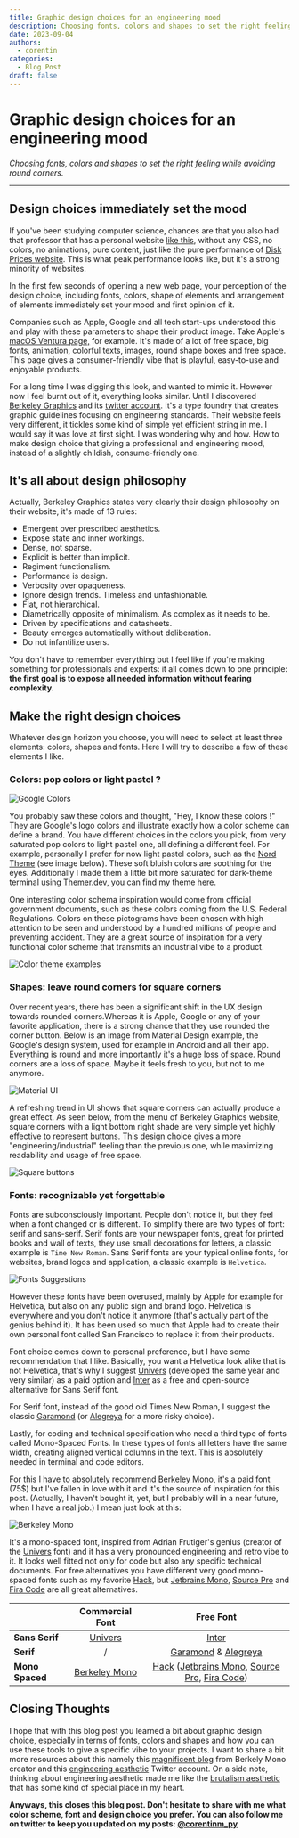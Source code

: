 ```yaml
---
title: Graphic design choices for an engineering mood
description: Choosing fonts, colors and shapes to set the right feeling while avoiding round corners
date: 2023-09-04
authors:
  - corentin
categories:
  - Blog Post
draft: false
---
```


# Graphic design choices for an engineering mood

_Choosing fonts, colors and shapes to set the right feeling while avoiding round corners._

<!-- more -->

---

## Design choices immediately set the mood

If you've been studying computer science, chances are that you also had that professor that has a personal website [like this](https://www.motherfuckingwebsite.com/), without any CSS, no colors, no animations, pure content, just like the pure performance of [Disk Prices website](https://diskprices.com/). This is what peak performance looks like, but it's a strong minority of websites.

In the first few seconds of opening a new web page, your perception of the design choice, including fonts, colors, shape of elements and arrangement of elements immediately set your mood and first opinion of it.

Companies such as Apple, Google and all tech start-ups understood this and play with these parameters to shape their product image. Take Apple's [macOS Ventura page,](https://www.apple.com/fr/macos/ventura/) for example. It's made of a lot of free space, big fonts, animation, colorful texts, images, round shape boxes and free space. This page gives a consumer-friendly vibe that is playful, easy-to-use and enjoyable products.

For a long time I was digging this look, and wanted to mimic it. However now I feel burnt out of it, everything looks similar. Until I discovered [Berkeley Graphics](https://berkeleygraphics.com/) and its [twitter account](https://twitter.com/berkeleygfx). It's a type foundry that creates graphic guidelines focusing on engineering standards. Their website feels very different, it tickles some kind of simple yet efficient string in me. I would say it was love at first sight. I was wondering why and how. How to make design choice that giving a professional and engineering mood, instead of a slightly childish, consume-friendly one.

## It's all about design philosophy

Actually, Berkeley Graphics states very clearly their design philosophy on their website, it's made of 13 rules:

- Emergent over prescribed aesthetics.
- Expose state and inner workings.
- Dense, not sparse.
- Explicit is better than implicit.
- Regiment functionalism.
- Performance is design.
- Verbosity over opaqueness.
- Ignore design trends. Timeless and unfashionable.
- Flat, not hierarchical.
- Diametrically opposite of minimalism. As complex as it needs to be.
- Driven by specifications and datasheets.
- Beauty emerges automatically without deliberation.
- Do not infantilize users.

You don't have to remember everything but I feel like if you're making something for professionals and experts: it all comes down to one principle: **the first goal is to expose all needed information without fearing complexity.**

## Make the right design choices

Whatever design horizon you choose, you will need to select at least three elements: colors, shapes and fonts. Here I will try to describe a few of these elements I like.

### Colors: pop colors or light pastel ?

![Google Colors](assets/google.png)

You probably saw these colors and thought, "Hey, I know these colors !" They are Google's logo colors and illustrate exactly how a color scheme can define a brand. You have different choices in the colors you pick, from very saturated pop colors to light pastel one, all defining a different feel. For example, personally I prefer for now light pastel colors, such as the [Nord Theme](https://www.nordtheme.com/) (see image below). These soft bluish colors are soothing for the eyes. Additionally I made them a little bit more saturated for dark-theme terminal using [Themer.dev](https://themer.dev), you can find my theme [here](<https://themer.dev/?colors.dark.accent0=%23f07178&colors.dark.accent1=%23f78c6c&colors.dark.accent2=%23ffcb6b&colors.dark.accent3=%23c3e88d&colors.dark.accent4=%2389ddff&colors.dark.accent5=%2382aadb&colors.dark.accent6=%23c792ea&colors.dark.accent7=%23da70d6&colors.dark.shade0=%231A1A1A&colors.dark.shade1=%23212121&colors.dark.shade2=%23353535&colors.dark.shade3=%234a4a4a&colors.dark.shade4=%23a29da3&colors.dark.shade5=%23C1BCC2&colors.dark.shade6=%23E0DCE0&colors.dark.shade7=%23FFFCFF&colors.light.accent0=%23F03E4D&colors.light.accent1=%23F37735&colors.light.accent2=%23EEBA21&colors.light.accent3=%2397BD2D&colors.light.accent4=%231FC598&colors.light.accent5=%2353A6E1&colors.light.accent6=%23BF65F0&colors.light.accent7=%23EE4EB8&colors.light.shade0=%23eceff4&colors.light.shade1=%23d7dde8&colors.light.shade2=%23b3bed5&colors.light.shade3=%23707a8c&colors.light.shade4=%234c566a&colors.light.shade5=%23434c5e&colors.light.shade6=%233b4252&colors.light.shade7=%232e3440&activeColorSet=dark&calculate[Inter](https://fonts.google.com/specimen/Inter?preview.text_type=paragraph&query=inter&stylecount=1)mediaryShades.dark=true&calculate[Inter](https://fonts.google.com/specimen/Inter?preview.text_type=paragraph&query=inter&stylecount=1)mediaryShades.light=false>).

One interesting color schema inspiration would come from official government documents, such as these colors coming from the U.S. Federal Regulations. Colors on these pictograms have been chosen with high attention to be seen and understood by a hundred millions of people and preventing accident. They are a great source of inspiration for a very functional color scheme that transmits an industrial vibe to a product.

![Color theme examples](assets/color_scheme.png)

### Shapes: leave round corners for square corners

Over recent years, there has been a significant shift in the UX design towards rounded corners.Whereas it is Apple, Google or any of your favorite application, there is a strong chance that they use rounded the corner button. Below is an image from Material Design example, the Google's design system, used for example in Android and all their app. Everything is round and more importantly it's a huge loss of space. Round corners are a loss of space. Maybe it feels fresh to you, but not to me anymore.

![Material UI](assets/material_ui.png)

A refreshing trend in UI shows that square corners can actually produce a great effect. As seen below, from the menu of Berkeley Graphics website, square corners with a light bottom right shade are very simple yet highly effective to represent buttons. This design choice gives a more "engineering/industrial" feeling than the previous one, while maximizing readability and usage of free space.

![Square buttons](assets/berkeley_menu.png)

### Fonts: recognizable yet forgettable

Fonts are subconsciously important. People don't notice it, but they feel when a font changed or is different. To simplify there are two types of font: serif and sans-serif. Serif fonts are your newspaper fonts, great for printed books and wall of texts, they use small decorations for letters, a classic example is `Time New Roman`. Sans Serif fonts are your typical online fonts, for websites, brand logos and application, a classic example is `Helvetica`.

![Fonts Suggestions](assets/fonts_example.png)

However these fonts have been overused, mainly by Apple for example for Helvetica, but also on any public sign and brand logo. Helvetica is everywhere and you don't notice it anymore (that's actually part of the genius behind it). It has been used so much that Apple had to create their own personal font called San Francisco to replace it from their products.

Font choice comes down to personal preference, but I have some recommendation that I like. Basically, you want a Helvetica look alike that is not Helvetica, that's why I suggest [Univers](https://www.linotype.com/fr/1212814/univers-famille.html) (developed the same year and very similar) as a paid option and [Inter](https://fonts.google.com/specimen/Inter?preview.text_type=paragraph&query=inter&stylecount=1) as a free and open-source alternative for Sans Serif font.

For Serif font, instead of the good old Times New Roman, I suggest the classic [Garamond](https://fonts.google.com/specimen/EB+Garamond?preview.text_type=paragraph&query=garamond&stylecount=1) (or [Alegreya](https://fonts.google.com/specimen/Alegreya?preview.text_type=paragraph&query=aleg&stylecount=1) for a more risky choice).

Lastly, for coding and technical specification who need a third type of fonts called Mono-Spaced Fonts. In these types of fonts all letters have the same width, creating aligned vertical columns in the text. This is absolutely needed in terminal and code editors.

For this I have to absolutely recommend [Berkeley Mono](https://berkeleygraphics.com/typefaces/berkeley-mono/), it's a paid font (75$) but I've fallen in love with it and it's the source of inspiration for this post. (Actually, I haven't bought it, yet, but I probably will in a near future, when I have a real job.) I mean just look at this:

![Berkeley Mono](assets/berkeley_example.png)

It's a mono-spaced font, inspired from Adrian Frutiger's genius (creator of the [Univers](https://www.linotype.com/fr/1212814/univers-famille.html) font) and it has a very pronounced engineering and retro vibe to it. It looks well fitted not only for code but also any specific technical documents. For free alternatives you have different very good mono-spaced fonts such as my favorite [Hack](https://sourcefoundry.org/hack/), but [Jetbrains Mono](https://www.jetbrains.com/fr-fr/lp/mono/), [Source Pro](https://fonts.google.com/specimen/Source+Code+Pro) and [Fira Code](https://fonts.google.com/specimen/Fira+Code?preview.text_type=paragraph) are all great alternatives.

|                 |                            Commercial Font                             |                                                                                                                          Free Font                                                                                                                          |
| --------------- | :--------------------------------------------------------------------: | :---------------------------------------------------------------------------------------------------------------------------------------------------------------------------------------------------------------------------------------------------------: |
| **Sans Serif**  |  [Univers](https://www.linotype.com/fr/1212814/univers-famille.html)   |                                                                            [Inter](https://fonts.google.com/specimen/Inter?preview.text_type=paragraph&query=inter&stylecount=1)                                                                            |
| **Serif**       |                                   /                                    |               [Garamond](https://fonts.google.com/specimen/EB+Garamond?preview.text_type=paragraph&query=garamond&stylecount=1) & [Alegreya](https://fonts.google.com/specimen/Alegreya?preview.text_type=paragraph&query=aleg&stylecount=1)                |
| **Mono Spaced** | [Berkeley Mono](https://berkeleygraphics.com/typefaces/berkeley-mono/) | [Hack](https://sourcefoundry.org/hack/) ([Jetbrains Mono](https://www.jetbrains.com/fr-fr/lp/mono/), [Source Pro](https://fonts.google.com/specimen/Source+Code+Pro), [Fira Code](https://fonts.google.com/specimen/Fira+Code?preview.text_type=paragraph)) |

## Closing Thoughts

I hope that with this blog post you learned a bit about graphic design choice, especially in terms of fonts, colors and shapes and how you can use these tools to give a specific vibe to your projects. I want to share a bit more resources about this namely this [magnificent blog](https://neil.computer/) from Berkely Mono creator and this [engineering aesthetic](https://twitter.com/eng_aesthetics) Twitter account. On a side note, thinking about engineering aesthetic made me like the [brutalism aesthetic](https://www.instagram.com/brutgroup/) that has some kind of special place in my heart.

**Anyways, this closes this blog post. Don't hesitate to share with me what color scheme, font and design choice you prefer. You can also follow me on twitter to keep you updated on my posts: [@corentinm_py](https://twitter.com/corentinm_py)**
